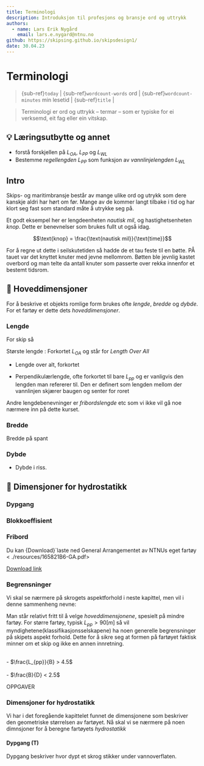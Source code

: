 ```yaml
---
title: Terminologi
description: Introduksjon til profesjons og bransje ord og uttrykk 
authors:
  - name: Lars Erik Nygård
    email: lars.e.nygard@ntnu.no
github: https://skipsing.github.io/skipsdesign1/
date: 30.04.23
---
```

# Terminologi 

> {sub-ref}`today` | {sub-ref}`wordcount-words` ord | {sub-ref}`wordcount-minutes` min lesetid | {sub-ref}`title` |

> Terminologi er ord og uttrykk – termar – som er typiske for ei verksemd, eit fag eller ein vitskap. 

## 💡 Læringsutbytte og annet


- forstå forskjellen på $L_{OA}$, $L_{PP}$ og $L_{WL}$
- Bestemme *regellengden* $L_{PP}$ som funksjon av *vannlinjelengden* $L_{WL}$


## Intro 
Skips- og maritimbransje består av mange ulike ord og utrykk som dere kanskje aldri har hørt om før. Mange av de kommer langt tilbake i tid og har klort seg fast som standard måte å utrykke seg på. 

Et godt eksempel her er lengdeenheten *nautisk mil*, og hastighetsenheten *knop*. Dette er benevnelser som brukes fullt ut også idag. 

$$\text{knop} = \frac{\text{nautisk mil}}{\text{time}}$$

For å regne ut dette i seilskutetiden så hadde de et tau feste til en bøtte. PÅ tauet var det knyttet knuter med jevne mellomrom. Bøtten ble jevnlig kastet overbord og man telte da antall knuter som passerte over rekka innenfor et bestemt tidsrom. 

## 📏 Hoveddimensjoner

For å beskrive et objekts romlige form brukes ofte *lengde*, *bredde* og *dybde*. For et fartøy er dette dets *hoveddimensjoner*.  


### Lengde 

For skip så 

Største lengde
: Forkortet *$L_{OA}$* og står for _Length Over All_ 

- Lengde over alt, forkortet 

- Perpendikulærlengde, ofte forkortet til bare *$L_{pp}$* og er vanligvis den lengden man refererer til. Den er definert som lengden mellom der vannlinjen skjærer baugen og senter for roret 

Andre lengdebenevninger er *fribordslengde* etc som vi ikke vil gå noe nærmere inn på dette kurset. 


### Bredde

Bredde på spant 

### Dybde
- Dybde i riss. 


## 🛀 Dimensjoner for hydrostatikk 

### Dypgang 

### Blokkoeffisient 

### Fribord 


Du kan {Download}`laste ned General Arrangementet av NTNUs eget fartøy < ./resources/165821B6-GA.pdf>

<a href="../resources/165821B6-GA.pdf" download>Download link</a> 



### Begrensninger 

Vi skal se nærmere på skrogets aspektforhold i neste kapittel, men vil i denne sammenheng nevne: 

Man står relativt fritt til å velge *hoveddimensjonene*, spesielt på mindre fartøy. For større fartøy, typisk $L_{pp}>90[m]$ så vil myndighetene(klassifikasjonsselskapene) ha noen generelle begrensninger på skipets aspekt forhold. Dette for å sikre seg at formen på fartøyet faktisk minner om et skip og ikke en annen innretning. 

<br>
- $\frac{L_{pp}}{B} > 4.5$
<br>
<br>
- $\frac{B}{D} < 2.5$

 OPPGAVER

### Dimensjoner for hydrostatikk

Vi har i det foregående kapittelet funnet de dimensjonene som beskriver den geometriske størrelsen av fartøyet. Nå skal vi se nærmere på noen dimnsjoner for å beregne fartøyets *hydrostatikk*

#### Dypgang (**T**)
Dypgang beskriver hvor dypt et skrog stikker under vannoverflaten. 



